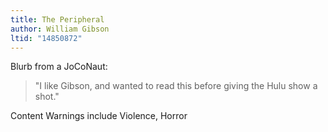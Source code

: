 ```yaml
---
title: The Peripheral
author: William Gibson
ltid: "14850872"
---
```


Blurb from a JoCoNaut:

> "I like Gibson, and wanted to read this before giving the Hulu show a shot."

Content Warnings include Violence, Horror
